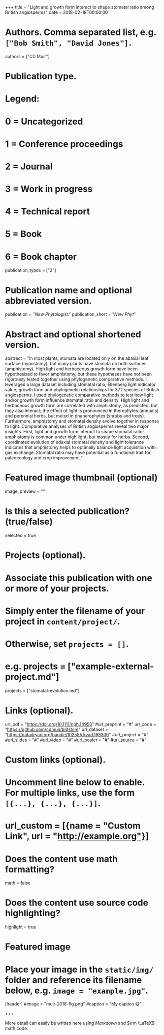 +++
title = "Light and growth form interact to shape stomatal ratio among British angiosperms"
date = 2018-02-18T00:00:00

# Authors. Comma separated list, e.g. `["Bob Smith", "David Jones"]`.
authors = ["CD Muir"]

# Publication type.
# Legend:
# 0 = Uncategorized
# 1 = Conference proceedings
# 2 = Journal
# 3 = Work in progress
# 4 = Technical report
# 5 = Book
# 6 = Book chapter
publication_types = ["2"]

# Publication name and optional abbreviated version.
publication = "*New Phytologist*."
publication_short = "*New Phyt*"

# Abstract and optional shortened version.
abstract = "In most plants, stomata are located only on the abaxial leaf surface (hypostomy), but many plants have stomata on both surfaces (amphistomy). High light and herbaceous growth form have been hypothesized to favor amphistomy, but these hypotheses have not been rigorously tested together using phylogenetic comparative methods. I leveraged a large dataset including stomatal ratio, Ellenberg light indicator value, growth form and phylogenetic relationships for 372 species of British angiosperms. I used phylogenetic comparative methods to test how light and/or growth form influence stomatal ratio and density. High light and herbaceous growth form are correlated with amphistomy, as predicted, but they also interact; the effect of light is pronounced in therophytes (annuals) and perennial herbs, but muted in phanerophytes (shrubs and trees). Furthermore, amphistomy and stomatal density evolve together in response to light. Comparative analyses of British angiosperms reveal two major insights. First, light and growth form interact to shape stomatal ratio; amphistomy is common under high light, but mostly for herbs. Second, coordinated evolution of adaxial stomatal density and light tolerance indicates that amphistomy helps to optimally balance light acquisition with gas exchange. Stomatal ratio may have potential as a functional trait for paleoecology and crop improvement."

# Featured image thumbnail (optional)
image_preview = ""

# Is this a selected publication? (true/false)
selected = true

# Projects (optional).
#   Associate this publication with one or more of your projects.
#   Simply enter the filename of your project in `content/project/`.
#   Otherwise, set `projects = []`.
#   e.g. projects = ["example-external-project.md"]
projects = ["stomatal-evolution.md"]

# Links (optional).
url_pdf = "https://doi.org/10.1111/nph.14956"
#url_preprint = "#"
url_code = "https://github.com/cdmuir/britstom"
url_dataset = "https://datadryad.org/handle/10255/dryad.163309"
#url_project = "#"
#url_slides = "#"
#url_video = "#"
#url_poster = "#"
#url_source = "#"

# Custom links (optional).
#   Uncomment line below to enable. For multiple links, use the form `[{...}, {...}, {...}]`.
# url_custom = [{name = "Custom Link", url = "http://example.org"}]

# Does the content use math formatting?
math = false

# Does the content use source code highlighting?
highlight = true

# Featured image
# Place your image in the `static/img/` folder and reference its filename below, e.g. `image = "example.jpg"`.
[header]
#image = "muir-2018-fig.png"
#caption = "My caption :smile:"

+++

More detail can easily be written here using *Markdown* and $\rm \LaTeX$ math code.

